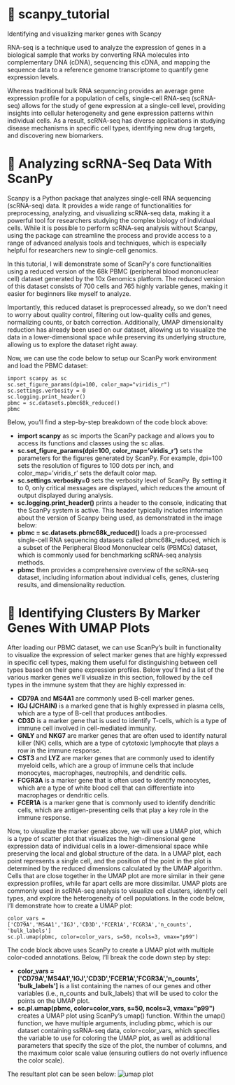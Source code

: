 # 🧫 scanpy_tutorial
Identifying and visualizing marker genes with Scanpy

RNA-seq is a technique used to analyze the expression of genes in a biological sample that works by converting RNA molecules into complementary DNA (cDNA), sequencing this cDNA, and mapping the sequence data to a reference genome transcriptome to quantify gene expression levels. 

Whereas traditional bulk RNA sequencing provides an average gene expression profile for a population of cells, single-cell RNA-seq (scRNA-seq) allows for the study of gene expression at a single-cell level, providing insights into cellular heterogeneity and gene expression patterns within individual cells. As a result, scRNA-seq has diverse applications in studying disease mechanisms in specific cell types, identifying new drug targets, and discovering new biomarkers. 


# 🧫 Analyzing scRNA-Seq Data With ScanPy

Scanpy is a Python package that analyzes single-cell RNA sequencing (scRNA-seq) data. It provides a wide range of functionalities for preprocessing, analyzing, and visualizing scRNA-seq data, making it a powerful tool for researchers studying the complex biology of individual cells. While it is possible to perform scRNA-seq analysis without Scanpy, using the package can streamline the process and provide access to a range of advanced analysis tools and techniques, which is especially helpful for researchers new to single-cell genomics.

In this tutorial, I will demonstrate some of ScanPy's core functionalities using a reduced version of the 68k PBMC (peripheral blood mononuclear cell) dataset generated by the 10x Genomics platform. The reduced version of this dataset consists of 700 cells and 765 highly variable genes, making it easier for beginners like myself to analyze.

Importantly, this reduced dataset is preprocessed already, so we don't need to worry about quality control, filtering out low-quality cells and genes, normalizing counts, or batch correction. Additionally, UMAP dimensionality reduction has already been used on our dataset, allowing us to visualize the data in a lower-dimensional space while preserving its underlying structure, allowing us to explore the dataset right away.

Now, we can use the code below to setup our ScanPy work environment and load the PBMC dataset:
```
import scanpy as sc
sc.set_figure_params(dpi=100, color_map="viridis_r")
sc.settings.verbosity = 0
sc.logging.print_header()
pbmc = sc.datasets.pbmc68k_reduced()
pbmc
```
Below, you’ll find a step-by-step breakdown of the code block above:
- **import scanpy** as sc imports the ScanPy package and allows you to access its functions and classes using the sc alias. 
- **sc.set_figure_params(dpi=100, color_map=’viridis_r’)** sets the parameters for the figures generated by ScanPy. For example, dpi=100 sets the resolution of figures to 100 dots per inch, and color_map=’viridis_r’ sets the default color map. 
- **sc.settings.verbosity=0** sets the verbosity level of ScanPy. By setting it to 0, only critical messages are displayed, which reduces the amount of output displayed during analysis.
- **sc.logging.print_header()** prints a header to the console, indicating that the ScanPy system is active. This header typically includes information about the version of Scanpy being used, as demonstrated in the image below:
- **pbmc = sc.datasets.pbmc68k_reduced()** loads a pre-processed single-cell RNA sequencing datasets called pbmc68k_reduced, which is a subset of the Peripheral Blood Mononuclear cells (PBMCs) dataset, which is commonly used for benchmarking scRNA-seq analysis methods. 
- **pbmc** then provides a comprehensive overview of the scRNA-seq dataset, including information about individual cells, genes, clustering results, and dimensionality reduction.

# 🧫 Identifying Clusters By Marker Genes With UMAP Plots
After loading our PBMC dataset, we can use ScanPy’s built in functionality to visualize the expression of select marker genes that are highly expressed in specific cell types, making them useful for distinguishing between cell types based on their gene expression profiles. Below you’ll find a list of the various marker genes we’ll visualize in this section, followed by the cell types in the immune system that they are highly expressed in:
- **CD79A** and **MS4A1** are commonly used B-cell marker genes.
- **IGJ (JCHAIN)** is a marked gene that is highly expressed in plasma cells, which are a type of B-cell that produces antibodies.
- **CD3D** is a marker gene that is used to identify T-cells, which is a type of immune cell involved in cell-mediated immunity.
- **GNLY** and **NKG7** are marker genes that are often used to identify natural killer (NK) cells, which are a type of cytotoxic lymphocyte that plays a row in the immune response.
- **CST3** and **LYZ** are marker genes that are commonly used to identify myeloid cells, which are a group of immune cells that include monocytes, macrophages, neutrophils, and dendritic cells.
- **FCGR3A** is a marker gene that is often used to identify monocytes, which are a type of white blood cell that can differentiate into macrophages or dendritic cells.
- **FCER1A** is a marker gene that is commonly used to identify dendritic cells, which are antigen-presenting cells that play a key role in the immune response.

Now, to visualize the marker genes above, we will use a UMAP plot, which is a type of scatter plot that visualizes the high-dimensional gene expression data of individual cells in a lower-dimensional space while preserving the local and global structure of the data. In a UMAP plot, each point represents a single cell, and the position of the point in the plot is determined by the reduced dimensions calculated by the UMAP algorithm. Cells that are close together in the UMAP plot are more similar in their gene expression profiles, while far apart cells are more dissimilar. UMAP plots are commonly used in scRNA-seq analysis to visualize cell clusters, identify cell types, and explore the heterogeneity of cell populations. In the code below, I’ll demonstrate how to create a UMAP plot:

```
color_vars = ['CD79A','MS4A1','IGJ','CD3D','FCER1A','FCGR3A','n_counts', 'bulk_labels']
sc.pl.umap(pbmc, color=color_vars, s=50, ncols=3, vmax="p99")
```
The code block above uses ScanPy to create a UMAP plot with multiple color-coded annotations. Below, I’ll break the code down step by step:

- **color_vars = ['CD79A','MS4A1','IGJ','CD3D','FCER1A','FCGR3A','n_counts', 'bulk_labels']** is a list containing the names of our genes and other variables (i.e., n_counts and bulk_labels) that will be used to color the points on the UMAP plot. 
- **sc.pl.umap(pbmc, color=color_vars, s=50, ncols=3, vmax="p99")** creates a UMAP plot using ScanPy’s umap() function. Within the umap() function, we have multiple arguments, including pbmc, which is our dataset containing ssRNA-seq data, color=color_vars, which specifies the variable to use for coloring the UMAP plot, as well as additional parameters that specify the size of the plot, the number of columns, and the maximum color scale value (ensuring outliers do not overly influence the color scale).
  
The resultant plot can be seen below:
![umap plot](scanpy_tutorial/images/umap1.png)
